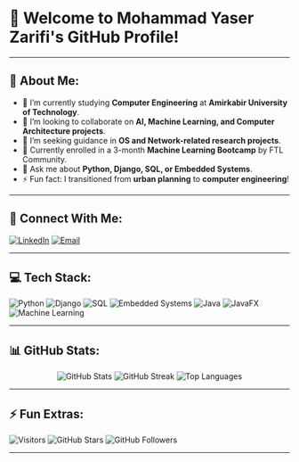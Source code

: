 # 👋 Welcome to Mohammad Yaser Zarifi's GitHub Profile!

---

## 💫 About Me:
- 👷 I’m currently studying **Computer Engineering** at **Amirkabir University of Technology**.
- 🤝 I’m looking to collaborate on **AI, Machine Learning, and Computer Architecture projects**.
- 👐 I’m seeking guidance in **OS and Network-related research projects**.
- 🌱 Currently enrolled in a 3-month **Machine Learning Bootcamp** by FTL Community.
- 💬 Ask me about **Python, Django, SQL, or Embedded Systems**.
- ⚡ Fun fact: I transitioned from **urban planning** to **computer engineering**!

---

## 🔗 Connect With Me:
[![LinkedIn](https://img.shields.io/badge/LinkedIn-Mohammad%20Yaser%20Zarifi-blue?style=flat-square&logo=linkedin)](https://linkedin.com/in/mohammad-yaser-zarifi-2b16b0205)
[![Email](https://img.shields.io/badge/Email-yaserzarifi%40gmail.com-red?style=flat-square&logo=gmail)](mailto:yaserzarifi@gmail.com)

---

## 💻 Tech Stack:
![Python](https://img.shields.io/badge/Python-3776AB?style=for-the-badge&logo=python&logoColor=white)
![Django](https://img.shields.io/badge/Django-092E20?style=for-the-badge&logo=django&logoColor=white)
![SQL](https://img.shields.io/badge/SQL-CC2927?style=for-the-badge&logo=microsoftsqlserver&logoColor=white)
![Embedded Systems](https://img.shields.io/badge/Embedded%20Systems-007396?style=for-the-badge&logo=c&logoColor=white)
![Java](https://img.shields.io/badge/Java-007396?style=for-the-badge&logo=java&logoColor=white)
![JavaFX](https://img.shields.io/badge/JavaFX-6DB33F?style=for-the-badge)
![Machine Learning](https://img.shields.io/badge/Machine%20Learning-FF6F00?style=for-the-badge&logo=tensorflow&logoColor=white)

---

## 📊 GitHub Stats:
<p align="center">
  <img src="https://github-readme-stats.vercel.app/api?username=YaserZarifi&show_icons=true&theme=onedark" alt="GitHub Stats" />
  <img src="https://github-readme-streak-stats.herokuapp.com/?user=YaserZarifi&theme=onedark" alt="GitHub Streak" />
  <img src="https://github-readme-stats.vercel.app/api/top-langs/?username=YaserZarifi&layout=compact&theme=onedark" alt="Top Languages" />
</p>

---

## ⚡ Fun Extras:
![Visitors](https://visitor-badge.glitch.me/badge?page_id=YaserZarifi)
![GitHub Stars](https://img.shields.io/github/stars/YaserZarifi?style=flat-square)
![GitHub Followers](https://img.shields.io/github/followers/YaserZarifi?style=flat-square)

---

